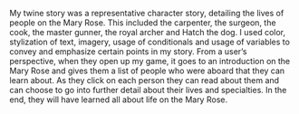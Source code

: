 My twine story was a representative character story, detailing the lives of people on the Mary Rose. 
This included the carpenter, the surgeon, the cook, the master gunner, the royal archer and Hatch the dog.
I used color, stylization of text, imagery, usage of conditionals and usage of variables to convey and emphasize certain points in my story.
From a user’s perspective, when they open up my game, it goes to an introduction on the Mary Rose and gives them a list of people who were aboard that they can learn about.
As they click on each person they can read about them and can choose to go into further detail about their lives and specialties.
In the end, they will have learned all about life on the Mary Rose.
